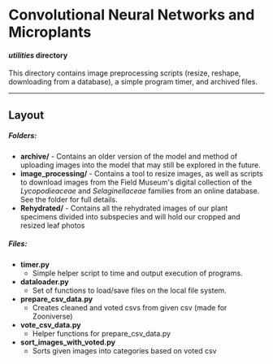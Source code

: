 # Convolutional Neural Networks and Microplants
#### _utilities_ directory

This directory contains image preprocessing scripts (resize, reshape, downloading from a database), a simple program timer, and archived files.

---


## Layout

##### Folders:
- **archive/** - Contains an older version of the model and method of uploading images into the model that may still be explored in the future.
- **image_processing/** - Contains a tool to resize images, as well as scripts to download images from the Field Museum's digital collection of the *Lycopodieaceae* and *Selaginellaceae* families from an online database.  See the folder for full details.
- **Rehydrated/** - Contains all the rehydrated images of our plant specimens divided into subspecies and will hold our cropped and resized leaf photos 

##### Files:
- **timer.py**
  - Simple helper script to time and output execution of programs.
- **dataloader.py**
  - Set of functions to load/save files on the local file system.
- **prepare_csv_data.py**
  - Creates cleaned and voted csvs from given csv (made for Zooniverse)
- **vote_csv_data.py**
  - Helper functions for prepare_csv_data.py
- **sort_images_with_voted.py**
  - Sorts given images into categories based on voted csv